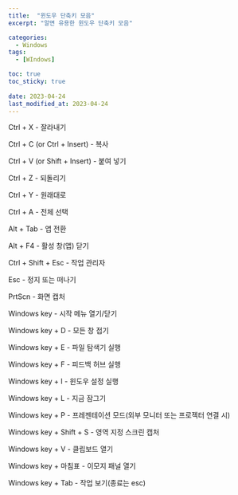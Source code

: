 ```yaml
---
title:  "윈도우 단축키 모음"
excerpt: "알면 유용한 윈도우 단축키 모음"

categories:
  - Windows
tags:
  - [WIndows]

toc: true
toc_sticky: true
 
date: 2023-04-24
last_modified_at: 2023-04-24
---
```


Ctrl + X - 잘라내기

Ctrl + C (or Ctrl + Insert) - 복사

Ctrl + V (or Shift + Insert) - 붙여 넣기

Ctrl + Z - 되돌리기

Ctrl + Y - 원래대로

Ctrl + A - 전체 선택

Alt + Tab - 앱 전환

Alt + F4 - 활성 창(앱) 닫기

Ctrl + Shift + Esc - 작업 관리자

Esc - 정지 또는 떠나기

PrtScn - 화면 캡처

Windows key - 시작 메뉴 열기/닫기

Windows key + D - 모든 창 접기

Windows key + E - 파일 탐색기 실행

Windows key + F - 피드백 허브 실행

Windows key + I - 윈도우 설정 실행

Windows key + L - 지금 잠그기

Windows key + P - 프레젠테이션 모드(외부 모니터 또는 프로젝터 연결 시)

Windows key + Shift + S - 영역 지정 스크린 캡처

Windows key + V - 클립보드 열기

Windows key + 마침표 - 이모지 패널 열기

Windows key + Tab - 작업 보기(종료는 esc)